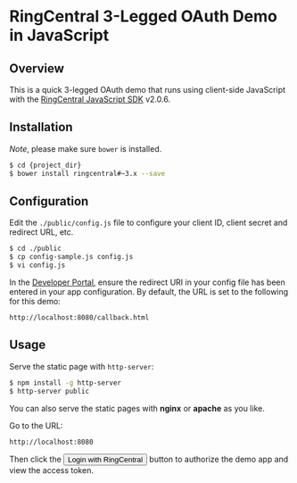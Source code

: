 RingCentral 3-Legged OAuth Demo in JavaScript
=============================================

## Overview

This is a quick 3-legged OAuth demo that runs using client-side JavaScript with the [RingCentral JavaScript SDK](https://github.com/ringcentral/ringcentral-js) v2.0.6.

## Installation

*Note*, please make sure `bower` is installed.

```bash
$ cd {project_dir}
$ bower install ringcentral#~3.x --save
```

## Configuration

Edit the `./public/config.js` file to configure your client ID, client secret and redirect URL, etc.

```bash
$ cd ./public
$ cp config-sample.js config.js
$ vi config.js
```

In the [Developer Portal](http://developer.ringcentral.com/), ensure the redirect URI in your config file has been entered in your app configuration. By default, the URL is set to the following for this demo:

```
http://localhost:8080/callback.html
```

## Usage

Serve the static page with `http-server`:

```bash
$ npm install -g http-server
$ http-server public
```

You can also serve the static pages with **nginx** or **apache** as you like.

Go to the URL:

```
http://localhost:8080
````

Then click the <input type="button" value="Login with RingCentral"> button to authorize the demo app and view the access token.

